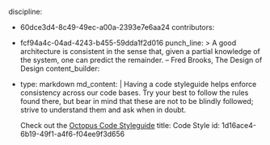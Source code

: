 discipline:
  - 60dce3d4-8c49-49ec-a00a-2393e7e6aa24
contributors:
  - fcf94a4c-04ad-4243-b455-59dda1f2d016
punch_line: >
  A good architecture is consistent in the sense that, given a partial knowledge of the system, one
  can predict the remainder. – Fred Brooks, The Design of Design
content_builder:
  - 
    type: markdown
    md_content: |
      Having a code styleguide helps enforce consistency across our code bases. Try your best to follow the rules found there, but bear in mind that these are not to be blindly followed; strive to understand them and ask when in doubt.
      
      Check out the [Octopus Code Styleguide](https://github.com/octopuscreative/octopus-style)
title: Code Style
id: 1d16ace4-6b19-49f1-a4f6-f04ee9f3d656

